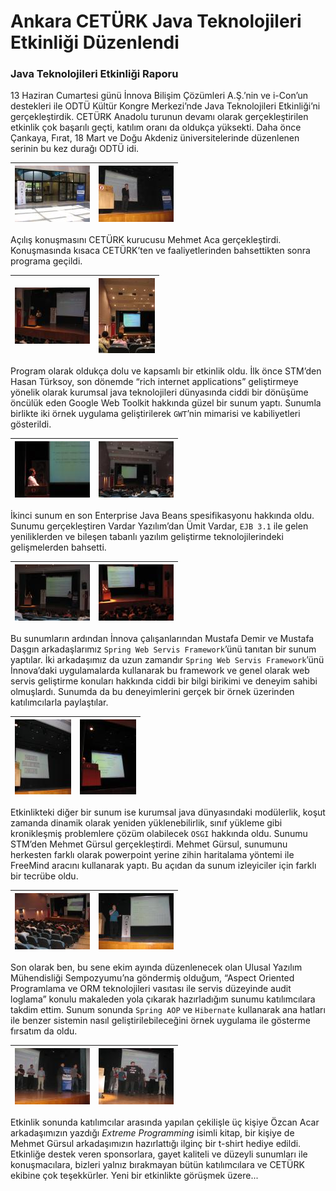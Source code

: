 # Ankara CETÜRK Java Teknolojileri Etkinliği Düzenlendi
### Java Teknolojileri Etkinliği Raporu

13 Haziran Cumartesi günü İnnova Bilişim Çözümleri A.Ş.’nin ve i-Con’un destekleri ile ODTÜ Kültür Kongre Merkezi’nde 
Java Teknolojileri Etkinliği’ni gerçekleştirdik. CETÜRK Anadolu turunun devamı olarak gerçekleştirilen etkinlik çok 
başarılı geçti, katılım oranı da oldukça yüksekti. Daha önce Çankaya, Fırat, 18 Mart ve Doğu Akdeniz üniversitelerinde 
düzenlenen serinin bu kez durağı ODTÜ idi.

| ![](images/ceturk-ank-01.jpeg) | ![](images/ceturk-ank-02.jpeg) |
|--------------------------------|--------------------------------|


Açılış konuşmasını CETÜRK kurucusu Mehmet Aca gerçekleştirdi. Konuşmasında kısaca CETÜRK’ten ve faaliyetlerinden 
bahsettikten sonra programa geçildi.

| ![](images/ceturk-ank-03.jpeg) | ![](images/ceturk-ank-04.jpeg) |
|--------------------------------|--------------------------------|

Program olarak oldukça dolu ve kapsamlı bir etkinlik oldu. İlk önce STM’den Hasan Türksoy, son dönemde “rich internet 
applications” geliştirmeye yönelik olarak kurumsal java teknolojileri dünyasında ciddi bir dönüşüme öncülük eden Google 
Web Toolkit hakkında güzel bir sunum yaptı. Sunumla birlikte iki örnek uygulama geliştirilerek `GWT`’nin mimarisi ve 
kabiliyetleri gösterildi.

| ![](images/ceturk-ank-05.jpeg) | ![](images/ceturk-ank-06.jpeg) |
|--------------------------------|--------------------------------|

İkinci sunum en son Enterprise Java Beans spesifikasyonu hakkında oldu. Sunumu gerçekleştiren Vardar Yazılım’dan Ümit 
Vardar, `EJB 3.1` ile gelen yeniliklerden ve bileşen tabanlı yazılım geliştirme teknolojilerindeki gelişmelerden bahsetti.

| ![](images/ceturk-ank-07.jpeg) | ![](images/ceturk-ank-08.jpeg) |
|--------------------------------|--------------------------------|

Bu sunumların ardından İnnova çalışanlarından Mustafa Demir ve Mustafa Daşgın arkadaşlarımız `Spring Web Servis Framework`’ünü 
tanıtan bir sunum yaptılar. İki arkadaşımız da uzun zamandır `Spring Web Servis Framework`’ünü İnnova’daki uygulamalarda 
kullanarak bu framework ve genel olarak web servis geliştirme konuları hakkında ciddi bir bilgi birikimi ve deneyim 
sahibi olmuşlardı. Sunumda da bu deneyimlerini gerçek bir örnek üzerinden katılımcılarla paylaştılar.

| ![](images/ceturk-ank-09.jpeg) | ![](images/ceturk-ank-10.jpeg) |
|--------------------------------|--------------------------------|

Etkinlikteki diğer bir sunum ise kurumsal java dünyasındaki modülerlik, koşut zamanda dinamik olarak yeniden yüklenebilirlik, 
sınıf yükleme gibi kronikleşmiş problemlere çözüm olabilecek `OSGI` hakkında oldu. Sunumu STM’den Mehmet Gürsul gerçekleştirdi. 
Mehmet Gürsul, sunumunu herkesten farklı olarak powerpoint yerine zihin haritalama yöntemi ile FreeMind aracını kullanarak 
yaptı. Bu açıdan da sunum izleyiciler için farklı bir tecrübe oldu.

| ![](images/ceturk-ank-11.jpeg) | ![](images/ceturk-ank-12.jpeg) |
|--------------------------------|--------------------------------|

Son olarak ben, bu sene ekim ayında düzenlenecek olan Ulusal Yazılım Mühendisliği Sempozyumu’na göndermiş olduğum, 
“Aspect Oriented Programlama ve ORM teknolojileri vasıtası ile servis düzeyinde audit loglama” konulu makaleden yola çıkarak 
hazırladığım sunumu katılımcılara takdim ettim. Sunum sonunda `Spring AOP` ve `Hibernate` kullanarak ana hatları ile benzer 
sistemin nasıl geliştirilebileceğini örnek uygulama ile gösterme fırsatım da oldu.

| ![](images/ceturk-ank-13.jpeg) | ![](images/ceturk-ank-14.jpeg) |
|--------------------------------|--------------------------------|

Etkinlik sonunda katılımcılar arasında yapılan çekilişle üç kişiye Özcan Acar arkadaşımızın yazdığı *Extreme Programming* 
isimli kitap, bir kişiye de Mehmet Gürsul arkadaşımızın hazırlattığı ilginç bir t-shirt hediye edildi. Etkinliğe destek 
veren sponsorlara, gayet kaliteli ve düzeyli sunumları ile konuşmacılara, bizleri yalnız bırakmayan bütün katılımcılara 
ve CETÜRK ekibine çok teşekkürler. Yeni bir etkinlikte görüşmek üzere...

